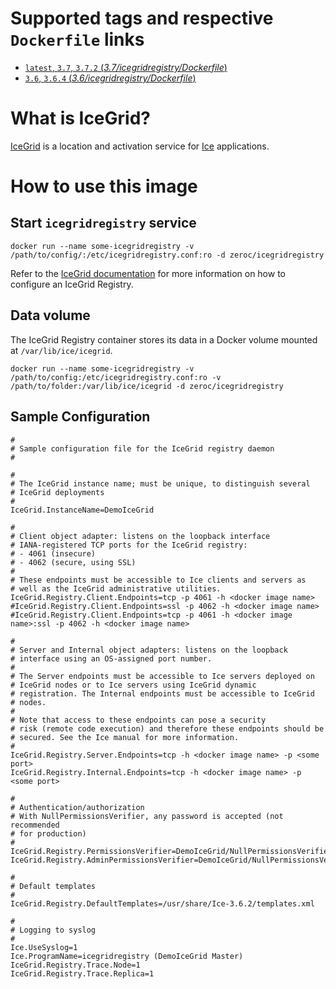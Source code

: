 # Supported tags and respective `Dockerfile` links

-   [`latest`, `3.7`, `3.7.2` (*3.7/icegridregistry/Dockerfile*)](https://github.com/zeroc-ice/ice-dockerfiles/blob/master/3.7/icegridregistry/Dockerfile)
-   [`3.6`, `3.6.4` (*3.6/icegridregistry/Dockerfile*)](https://github.com/zeroc-ice/ice-dockerfiles/blob/master/3.6/icegridregistry/Dockerfile)

# What is IceGrid?

[IceGrid](https://zeroc.com/products/ice/services/icegrid) is a location and activation service for [Ice](https://zeroc.com) applications.

# How to use this image

## Start `icegridregistry` service

```
docker run --name some-icegridregistry -v /path/to/config/:/etc/icegridregistry.conf:ro -d zeroc/icegridregistry
```

Refer to the  [IceGrid documentation](https://doc.zeroc.com/display/Ice/IceGrid) for more information on how to configure an IceGrid Registry.

## Data volume

The IceGrid Registry container stores its data in a Docker volume mounted at `/var/lib/ice/icegrid`.

```
docker run --name some-icegridregistry -v /path/to/config:/etc/icegridregistry.conf:ro -v /path/to/folder:/var/lib/ice/icegrid -d zeroc/icegridregistry
```

## Sample Configuration

```
#
# Sample configuration file for the IceGrid registry daemon
#

#
# The IceGrid instance name; must be unique, to distinguish several
# IceGrid deployments
#
IceGrid.InstanceName=DemoIceGrid

#
# Client object adapter: listens on the loopback interface
# IANA-registered TCP ports for the IceGrid registry:
# - 4061 (insecure)
# - 4062 (secure, using SSL)
#
# These endpoints must be accessible to Ice clients and servers as
# well as the IceGrid administrative utilities.
IceGrid.Registry.Client.Endpoints=tcp -p 4061 -h <docker image name>
#IceGrid.Registry.Client.Endpoints=ssl -p 4062 -h <docker image name>
#IceGrid.Registry.Client.Endpoints=tcp -p 4061 -h <docker image name>:ssl -p 4062 -h <docker image name>

#
# Server and Internal object adapters: listens on the loopback
# interface using an OS-assigned port number.
#
# The Server endpoints must be accessible to Ice servers deployed on
# IceGrid nodes or to Ice servers using IceGrid dynamic
# registration. The Internal endpoints must be accessible to IceGrid
# nodes.
#
# Note that access to these endpoints can pose a security
# risk (remote code execution) and therefore these endpoints should be
# secured. See the Ice manual for more information.
#
IceGrid.Registry.Server.Endpoints=tcp -h <docker image name> -p <some port>
IceGrid.Registry.Internal.Endpoints=tcp -h <docker image name> -p <some port>

#
# Authentication/authorization
# With NullPermissionsVerifier, any password is accepted (not recommended
# for production)
#
IceGrid.Registry.PermissionsVerifier=DemoIceGrid/NullPermissionsVerifier
IceGrid.Registry.AdminPermissionsVerifier=DemoIceGrid/NullPermissionsVerifier

#
# Default templates
#
IceGrid.Registry.DefaultTemplates=/usr/share/Ice-3.6.2/templates.xml

#
# Logging to syslog
#
Ice.UseSyslog=1
Ice.ProgramName=icegridregistry (DemoIceGrid Master)
IceGrid.Registry.Trace.Node=1
IceGrid.Registry.Trace.Replica=1
```
